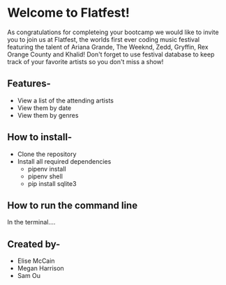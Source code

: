 # Welcome to Flatfest!

As congratulations for completeing your bootcamp we would like to invite you to join us at Flatfest, the worlds first ever coding music festival featuring the talent of Ariana Grande, The Weeknd, Zedd, Gryffin, Rex Orange County and Khalid! Don't forget to use festival database to keep track of your favorite artists so you don't miss a show!

## Features-

- View a list of the attending artists
- View them by date
- View them by genres

## How to install-

- Clone the repository
- Install all required dependencies
  - pipenv install
  - pipenv shell
  - pip install sqlite3

## How to run the command line

In the terminal....

## Created by-

- Elise McCain
- Megan Harrison
- Sam Ou
